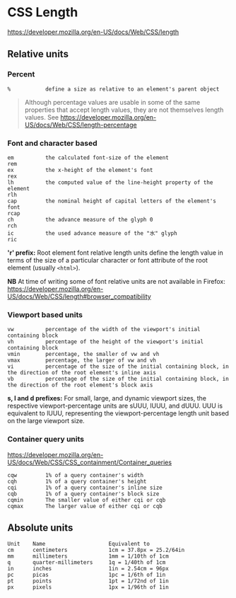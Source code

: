 CSS Length
==========

https://developer.mozilla.org/en-US/docs/Web/CSS/length




Relative units
--------------

### Percent

```
%			define a size as relative to an element's parent object
```

> Although percentage values are usable in some of the same properties that accept length values, they are not themselves length values. See https://developer.mozilla.org/en-US/docs/Web/CSS/length-percentage


### Font and character based
```
em			the calculated font-size of the element
rem
ex			the x-height of the element's font
rex
lh			the computed value of the line-height property of the element
rlh
cap			the nominal height of capital letters of the element's font
rcap
ch			the advance measure of the glyph 0
rch
ic			the used advance measure of the "水" glyph
ric
```

**'r' prefix:**
Root element font relative length units define the length value in terms of the size of a particular character or font attribute of the root element (usually `<html>`).


**NB** At time of writing some of font relative units are not available in Firefox:
https://developer.mozilla.org/en-US/docs/Web/CSS/length#browser_compatibility


### Viewport based units
```
vw			percentage of the width of the viewport's initial containing block
vh			percentage of the height of the viewport's initial containing block
vmin		percentage, the smaller of vw and vh
vmax		percentage, the larger of vw and vh
vi			percentage of the size of the initial containing block, in the direction of the root element's inline axis
vb			percentage of the size of the initial containing block, in the direction of the root element's block axis
```

**s, l and d prefixes:**
For small, large, and dynamic viewport sizes, the respective viewport-percentage units are sUUU, lUUU, and dUUU.
UUU is equivalent to lUUU, representing the viewport-percentage length unit based on the large viewport size.


### Container query units
https://developer.mozilla.org/en-US/docs/Web/CSS/CSS_containment/Container_queries
```
cqw			1% of a query container's width
cqh			1% of a query container's height
cqi			1% of a query container's inline size
cqb			1% of a query container's block size
cqmin		The smaller value of either cqi or cqb
cqmax		The larger value of either cqi or cqb
```




Absolute units
--------------

```
Unit	Name					Equivalent to
cm		centimeters				1cm = 37.8px = 25.2/64in
mm		millimeters				1mm = 1/10th of 1cm
q		quarter-millimeters		1q = 1/40th of 1cm
in		inches					1in = 2.54cm = 96px
pc		picas					1pc = 1/6th of 1in
pt		points					1pt = 1/72nd of 1in
px		pixels 					1px = 1/96th of 1in
```
